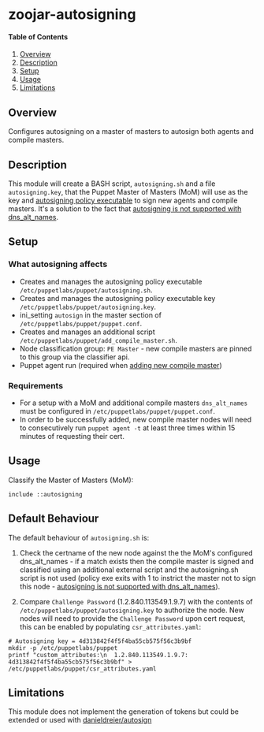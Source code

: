 # zoojar-autosigning
#### Table of Contents

1. [Overview](#overview)
2. [Description](#description)
3. [Setup](#setup)
4. [Usage](#usage)
5. [Limitations](#limitations)

## Overview
Configures autosigning on a master of masters to autosign both agents and compile masters.

## Description
This module will create a BASH script, `autosigning.sh` and a file `autosigning.key`, that the Puppet Master of Masters (MoM) will use as the key and [autosigning policy executable](https://docs.puppet.com/puppet/latest/reference/ssl_autosign.html#policy-based-autosigning) to sign new agents and compile masters. It's a solution to the fact that [autosigning is not supported with dns_alt_names](https://tickets.puppetlabs.com/browse/SERVER-572).

## Setup
### What autosigning affects
* Creates and manages the autosigning policy executable `/etc/puppetlabs/puppet/autosigning.sh`.
* Creates and manages the autosigning policy executable key `/etc/puppetlabs/puppet/autosigning.key`.
* ini_setting `autosign` in the master section of `/etc/puppetlabs/puppet/puppet.conf`.
* Creates and manages an additional script `/etc/puppetlabs/puppet/add_compile_master.sh`.
* Node classification group: `PE Master` - new compile masters are pinned to this group via the classifier api.
* Puppet agent run (required when [adding new compile master](https://docs.puppet.com/pe/latest/install_multimaster.html#step-4-run-puppet-on-selected-nodes))

### Requirements
* For a setup with a MoM and additional compile masters `dns_alt_names` must be configured in `/etc/puppetlabs/puppet/puppet.conf`.
* In order to be successfully added, new compile master nodes will need to consecutively run `puppet agent -t` at least three times within 15 minutes of requesting their cert.

## Usage
Classify the Master of Masters (MoM):
```
include ::autosigning
```

## Default Behaviour
The default behaviour of `autosigning.sh` is:

1. Check the certname of the new node against the the MoM's configured dns_alt_names - if a match exists then the compile master is signed and classified using an additional external script and the autosigning.sh script is not used (policy exe exits with 1 to instrict the master not to sign this node - [autosigning is not supported with dns_alt_names](https://tickets.puppetlabs.com/browse/SERVER-572)).

2. Compare `Challenge Password` (1.2.840.113549.1.9.7) with the contents of `/etc/puppetlabs/puppet/autosigning.key` to authorize the node.
New nodes will need to provide the `Challenge Password` upon cert request, this can be enabled by populating `csr_attributes.yaml`:

```
# Autosigning key = 4d313842f4f5f4ba55cb575f56c3b9bf
mkdir -p /etc/puppetlabs/puppet
printf "custom_attributes:\n  1.2.840.113549.1.9.7: 4d313842f4f5f4ba55cb575f56c3b9bf" >  /etc/puppetlabs/puppet/csr_attributes.yaml 
```

## Limitations
This module does not implement the generation of tokens but could be extended or used with [danieldreier/autosign](https://forge.puppet.com/danieldreier/autosign)
